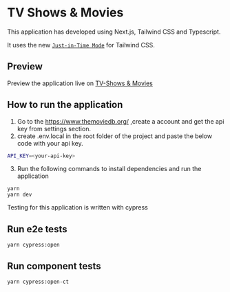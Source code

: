 # TV Shows & Movies

This application has developed using Next.js, Tailwind CSS and Typescript.

It uses the new [`Just-in-Time Mode`](https://tailwindcss.com/docs/just-in-time-mode) for Tailwind CSS.

## Preview

Preview the application live on [TV-Shows & Movies](https://tv-shows-teal.vercel.app/)

## How to run the application

1. Go to the https://www.themoviedb.org/ ,create a account and get the api key from settings section.
2. create .env.local in the root folder of the project and paste the below code with your api key.

```bash
API_KEY=<your-api-key>
```

3. Run the following commands to install dependencies and run the application

```
yarn
yarn dev
```

Testing for this application is written with cypress

## Run e2e tests

```
yarn cypress:open
```

## Run component tests

```
yarn cypress:open-ct
```
